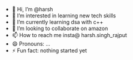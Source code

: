 - 👋 Hi, I’m @harsh
- 👀 I’m interested in learning new tech skills
- 🌱 I’m currently learning dsa with c++
- 💞️ I’m looking to collaborate on amazon
- 📫 How to reach me insta@ harsh.singh_rajput
- 😄 Pronouns: ...
- ⚡ Fun fact: nothing started yet

<!---
hhxharsh/hhxharsh is a ✨ special ✨ repository because its `README.md` (this file) appears on your GitHub profile.
You can click the Preview link to take a look at your changes.
--->
